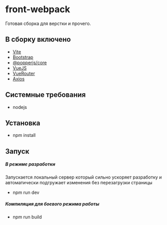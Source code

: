 # front-webpack

Готовая сборка для верстки и прочего.

## В сборку включено

- [Vite](https://vitejs.dev/)
- [Bootstrap](https://getbootstrap.com/)
- [@popperjs/core](https://popper.js.org/)
- [VueJS](https://vuejs.org)
- [VueRouter](https://router.vuejs.org/guide/)
- [Axios](https://github.com/developit/redaxios)

## Системные требования

- nodejs

## Установка

- npm install

## Запуск

##### В режиме разработки

Запускается локальный сервер который сильно ускоряет разработку и автоматически подгружает изменения без перезагрузки страницы

- npm run dev

##### Компиляция для боевого режима работы

- npm run build
